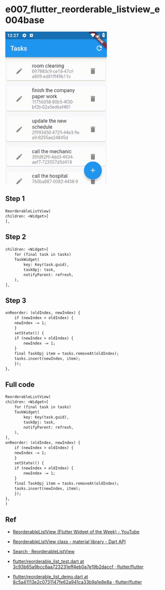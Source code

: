 # e007_flutter_reorderable_listview_e004base

![app screen record](docs/screen_record.gif)

## Step 1

    ReorderableListView(
    children: <Widget>[
    ],

## Step 2

    children: <Widget>[
        for (final task in tasks)
        TaskWidget(
            key: Key(task.guid),
            taskOpj: task,
            notifyParent: refresh,
        ),
    ], 

## Step 3

    onReorder: (oldIndex, newIndex) {
        if (newIndex > oldIndex) {
        newIndex -= 1;
        }
        setState(() {
        if (newIndex > oldIndex) {
            newIndex -= 1;
        }
        final TaskOpj item = tasks.removeAt(oldIndex);
        tasks.insert(newIndex, item);
        });
    },

## Full code

    ReorderableListView(
    children: <Widget>[
        for (final task in tasks)
        TaskWidget(
            key: Key(task.guid),
            taskOpj: task,
            notifyParent: refresh,
        ),
    ],
    onReorder: (oldIndex, newIndex) {
        if (newIndex > oldIndex) {
        newIndex -= 1;
        }
        setState(() {
        if (newIndex > oldIndex) {
            newIndex -= 1;
        }
        final TaskOpj item = tasks.removeAt(oldIndex);
        tasks.insert(newIndex, item);
        });
    },
    )

## Ref

- [ReorderableListView (Flutter Widget of the Week) - YouTube](https://www.youtube.com/watch?v=3fB1mxOsqJE&list=PLjxrf2q8roU23XGwz3Km7sQZFTdB996iG&index=43)

- [ReorderableListView class - material library - Dart API](https://api.flutter.dev/flutter/material/ReorderableListView-class.html)

- [Search · ReorderableListView](https://github.com/flutter/flutter/search?q=ReorderableListView&unscoped_q=ReorderableListView)

- [flutter/reorderable_list_test.dart at 3c93b65a9bcc8aa723231eff4eb0a7e19b2daccf · flutter/flutter](https://github.com/flutter/flutter/blob/3c93b65a9bcc8aa723231eff4eb0a7e19b2daccf/packages/flutter/test/material/reorderable_list_test.dart)

- [flutter/reorderable_list_demo.dart at 8c5a41113e2c0731147fe62a941ca33b9a1e8e8a · flutter/flutter](https://github.com/flutter/flutter/blob/8c5a41113e2c0731147fe62a941ca33b9a1e8e8a/examples/flutter_gallery/lib/demo/material/reorderable_list_demo.dart)